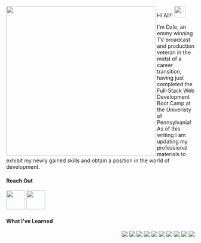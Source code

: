 <img align="left" src="https://user-images.githubusercontent.com/74573261/109544626-cba16580-7a95-11eb-82a6-786b61a71444.gif" width="400px">
Hi All!! <img src="https://media.giphy.com/media/hvRJCLFzcasrR4ia7z/giphy.gif" width="30px">

I'm Dale, an emmy winning TV broadcast and production veteran in the midst of a career transition, having just completed the Full-Stack Web Development Boot Camp at the Univeristy of Pennsylvania!  As of this writing I am updating my professional materials to exhibit my newly gained skills and obtain a position in the world of development.

#### Reach Out

[<img width="50px" src="https://i.pinimg.com/originals/de/b4/6f/deb46f02a59e3b3a2aa58fac16290d63.gif">](https://www.linkedin.com/in/dale-jacobs/)
[<img width="50px" src="https://user-images.githubusercontent.com/74573261/109553318-e2998500-7aa0-11eb-9632-1d1dc7c19d4e.gif">](mailto:dalejohn33@gmail.com)
#### What I've Learned

<p align="right">
  <div align="right">
<img src="https://img.icons8.com/nolan/64/html-5.png"/>
<img src="https://img.icons8.com/nolan/64/css-filetype.png"/>
<img src="https://img.icons8.com/nolan/64/javascript.png"/>
<img src="https://img.icons8.com/nolan/64/sql.png"/>
<img src="https://user-images.githubusercontent.com/74573261/109549177-9e57b600-7a9b-11eb-9b0f-8f6dd56b8e29.png"/>
<img src="https://user-images.githubusercontent.com/74573261/109549529-158d4a00-7a9c-11eb-8329-9634b3284712.png" />
<img src="https://user-images.githubusercontent.com/74573261/109550205-f5aa5600-7a9c-11eb-908d-03059cf59e52.png" />
<img src="https://user-images.githubusercontent.com/74573261/109550664-9567e400-7a9d-11eb-903b-8b85df405070.png" />
<img src="https://user-images.githubusercontent.com/74573261/109694084-64001e80-7b58-11eb-85c6-6e13482e5307.png"/>   
<img src="https://user-images.githubusercontent.com/74573261/109693582-d3c1d980-7b57-11eb-9b3f-707fb0ad7865.png"/
 </div>
 </p>

